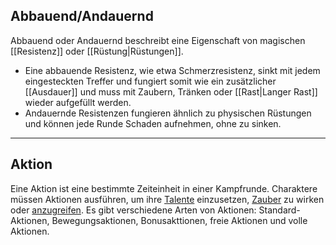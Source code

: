 ## Abbauend/Andauernd
Abbauend oder Andauernd beschreibt eine Eigenschaft von magischen [[Resistenz]] oder [[Rüstung|Rüstungen]].

-   Eine abbauende Resistenz, wie etwa Schmerzresistenz, sinkt mit jedem eingesteckten Treffer und fungiert somit wie ein zusätzlicher [[Ausdauer]] und muss mit Zaubern, Tränken oder [[Rast|Langer Rast]] wieder aufgefüllt werden.
-   Andauernde Resistenzen fungieren ähnlich zu physischen Rüstungen und können jede Runde Schaden aufnehmen, ohne zu sinken.

---

## Aktion

Eine Aktion ist eine bestimmte Zeiteinheit in einer Kampfrunde. Charaktere müssen Aktionen ausführen, um ihre [Talente](https://jaegerstein.github.io/#Talente) einzusetzen, [Zauber](https://jaegerstein.github.io/#Magie) zu wirken oder [anzugreifen](https://jaegerstein.github.io/#Angriffe). Es gibt verschiedene Arten von Aktionen: Standard-Aktionen, Bewegungsaktionen, Bonusakttionen, freie Aktionen und volle Aktionen.